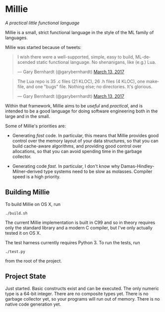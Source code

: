 # Millie
*A practical little functional language*

Millie is a small, strict functional language in the style of the ML
family of languages.

Millie was started because of tweets:

<blockquote class="twitter-tweet" data-lang="en">
  <p lang="en" dir="ltr">
  I wish there were a well-supported, simple, easy to build,
  ML-descended static functional language. No shenanigans, like (e.g.)
  Lua.
  </p>
  &mdash; Gary Bernhardt (@garybernhardt)
  <a href="https://twitter.com/garybernhardt/status/841430367772930048">
  March 13, 2017
  </a>
</blockquote>
<script async src="//platform.twitter.com/widgets.js" charset="utf-8"></script>
<blockquote class="twitter-tweet" data-lang="en">
  <p lang="en" dir="ltr">
  The Lua repo is 35 .c files (21 KLOC), 26 .h files (4 KLOC), one
  makefile, and one &quot;bugs&quot; file. Nothing else; no
  directories. It&#39;s glorious.
  </p>
  &mdash; Gary Bernhardt (@garybernhardt)
  <a href="https://twitter.com/garybernhardt/status/841430971555561472">
    March 13, 2017
  </a>
</blockquote>
<script async src="//platform.twitter.com/widgets.js" charset="utf-8"></script>

Within that framework, Millie aims to be *useful* and *practical*, and is
intended to be a good language for doing software engineering both in
the large and in the small.

Some of Millie's priorities are:

- Generating *fast* code. In particular, this means that Millie
  provides good control over the memory layout of your data
  structures, so that you can build cache-aware algorithms, and
  providing good control over allocations, so that you can avoid
  spending time in the garbage collector.

- Generating code *fast*. In particular, I don't know why
  Damas-Hindley-Milner-derived type systems need to be slow as
  molasses. Compiler speed is a high priority.

## Building Millie

To build Millie on OS X, run

    ./build.sh

The current Millie implementation is built in C99 and so in theory
requires only the standard library and a modern C compiler, but I've
only actually tested it on OS X.

The test harness currently requires Python 3. To run the tests, run

    ./test.py

from the root of the project.

## Project State

Just started. Basic constructs exist and can be executed. The only
numeric type is a 64-bit integer. There are no composite types
yet. There is no garbage collector yet, so your programs will run out
of memory. There is no native code generation yet.
